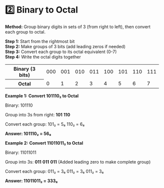 # 2️⃣ Binary to Octal

<p><strong>Method:</strong> Group binary digits in sets of 3 (from right to left), then convert each group to octal.</p>
                    
<div class="steps">
                        <div class="step"><strong>Step 1:</strong> Start from the rightmost bit</div>
                        <div class="step"><strong>Step 2:</strong> Make groups of 3 bits (add leading zeros if needed)</div>
                        <div class="step"><strong>Step 3:</strong> Convert each group to its octal equivalent (0-7)</div>
                        <div class="step"><strong>Step 4:</strong> Write the octal digits together</div>
                    </div>
                    
<div class="table-container">
                        <table>
                            <tr>
                                <th>Binary (3 bits)</th>
                                <td>000</td>
                                <td>001</td>
                                <td>010</td>
                                <td>011</td>
                                <td>100</td>
                                <td>101</td>
                                <td>110</td>
                                <td>111</td>
                            </tr>
                            <tr>
                                <th>Octal</th>
                                <td>0</td>
                                <td>1</td>
                                <td>2</td>
                                <td>3</td>
                                <td>4</td>
                                <td>5</td>
                                <td>6</td>
                                <td>7</td>
                            </tr>
                        </table>
                    </div>
                    
**Example 1:** **Convert 101110₂ to Octal**

<div class="example">
                        
<div class="calculation">
Binary: 101110

Group into 3s from right: <strong>101</strong> <strong>110</strong>

Convert each group:
101₂ = 5₈
110₂ = 6₈

<strong>Answer: 101110₂ = 56₈</strong>
                        </div>
                    </div>

**Example 2:** **Convert 11011011₂ to Octal**
                    
<div class="example">
                        
<div class="calculation">
Binary: 11011011

Group into 3s: <strong>011</strong> <strong>011</strong> <strong>011</strong>
(Added leading zero to make complete group)

Convert each group:
011₂ = 3₈
011₂ = 3₈
011₂ = 3₈

<strong>Answer: 11011011₂ = 333₈</strong>
                        </div>
                    </div>